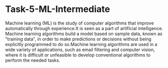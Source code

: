 # Task-5-ML-Intermediate
Machine learning (ML) is the study of computer algorithms that improve automatically through experience.It is seen as a part of artificial intelligence. Machine learning algorithms build a model based on sample data, known as "training data", in order to make predictions or decisions without being explicitly programmed to do so.Machine learning algorithms are used in a wide variety of applications, such as email filtering and computer vision, where it is difficult or unfeasible to develop conventional algorithms to perform the needed tasks.
